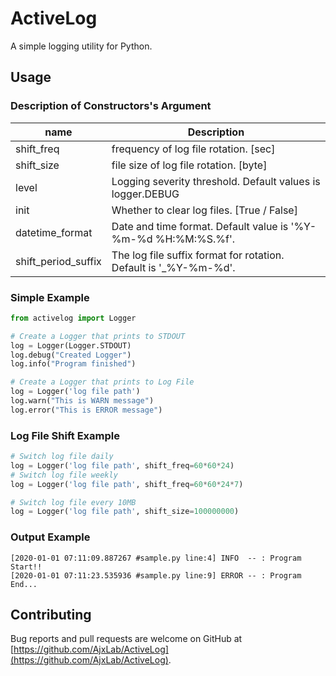 ActiveLog
=======

A simple logging utility for Python.

## Usage
### Description of Constructors's Argument
name                |Description
--------------------|-----------------------------------------------------------------
shift_freq          | frequency of log file rotation. [sec]
shift_size          | file size of log file rotation. [byte]
level               | Logging severity threshold. Default values is logger.DEBUG
init                | Whether to clear log files. [True / False]
datetime_format     | Date and time format. Default value is '%Y-%m-%d %H:%M:%S.%f'.
shift_period_suffix | The log file suffix format for rotation. Default is '_%Y-%m-%d'.

### Simple Example
```python
from activelog import Logger

# Create a Logger that prints to STDOUT
log = Logger(Logger.STDOUT)
log.debug("Created Logger")
log.info("Program finished")

# Create a Logger that prints to Log File
log = Logger('log file path')
log.warn("This is WARN message")
log.error("This is ERROR message")
```

### Log File Shift Example
```python
# Switch log file daily
log = Logger('log file path', shift_freq=60*60*24)
# Switch log file weekly
log = Logger('log file path', shift_freq=60*60*24*7)

# Switch log file every 10MB
log = Logger('log file path', shift_size=100000000)
```

### Output Example
```
[2020-01-01 07:11:09.887267 #sample.py line:4] INFO  -- : Program Start!!
[2020-01-01 07:11:23.535936 #sample.py line:9] ERROR -- : Program End...
```

## Contributing
Bug reports and pull requests are welcome on GitHub at [https://github.com/AjxLab/ActiveLog](https://github.com/AjxLab/ActiveLog).
